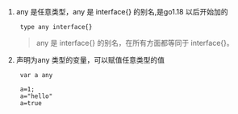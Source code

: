 1. any 是任意类型，any 是 interface{} 的别名,是go1.18 以后开始加的

        type any interface{}

   > any 是 interface{} 的别名，在所有方面都等同于 interface{}。

2. 声明为any 类型的变量，可以赋值任意类型的值

        var a any

        a=1;
        a="hello"
        a=true